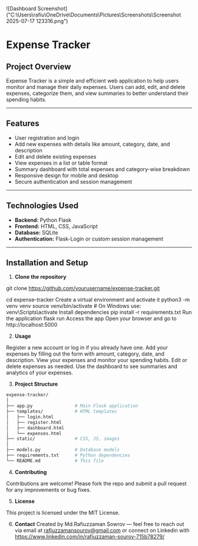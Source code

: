 ![Dashboard Screenshot]("C:\Users\rafiu\OneDrive\Documents\Pictures\Screenshots\Screenshot 2025-07-17 123316.png")

# Expense Tracker

## Project Overview
Expense Tracker is a simple and efficient web application to help users monitor and manage their daily expenses. Users can add, edit, and delete expenses, categorize them, and view summaries to better understand their spending habits.

---

## Features
- User registration and login
- Add new expenses with details like amount, category, date, and description
- Edit and delete existing expenses
- View expenses in a list or table format
- Summary dashboard with total expenses and category-wise breakdown
- Responsive design for mobile and desktop
- Secure authentication and session management

---

## Technologies Used
- **Backend:** Python Flask
- **Frontend:** HTML, CSS, JavaScript
- **Database:** SQLite
- **Authentication:** Flask-Login or custom session management

---

## Installation and Setup

1. **Clone the repository**


git clone https://github.com/yourusername/expense-tracker.git

cd expense-tracker
Create a virtual environment and activate it
python3 -m venv venv
source venv/bin/activate  # On Windows use: venv\Scripts\activate
Install dependencies
pip install -r requirements.txt
Run the application
flask run
Access the app
Open your browser and go to http://localhost:5000




2. **Usage**

Register a new account or log in if you already have one.
Add your expenses by filling out the form with amount, category, date, and description.
View your expenses and monitor your spending habits.
Edit or delete expenses as needed.
Use the dashboard to see summaries and analytics of your expenses.

3. **Project Structure**
```bash
expense-tracker/
│
├── app.py                # Main Flask application
├── templates/            # HTML templates
│   ├── login.html
│   ├── register.html
│   ├── dashboard.html
│   └── expenses.html
├── static/               # CSS, JS, images
│
├── models.py             # Database models
├── requirements.txt      # Python dependencies
└── README.md             # This file
```
4. **Contributing**

Contributions are welcome! Please fork the repo and submit a pull request for any improvements or bug fixes.

5. **License**

This project is licensed under the MIT License.

6. **Contact**
Created by Md.Rafiuzzaman Sowrov — feel free to reach out via email at rafiuzzamansourov@gmail.com or connect on Linkedin with https://www.linkedin.com/in/rafiuzzaman-sourov-715b78279/
